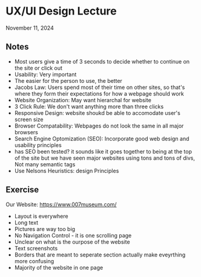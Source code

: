 # UX/UI Design Lecture
November 11, 2024

## Notes
- Most users give a time of 3 seconds to decide whether to continue on the site or click out
- Usability: Very important
- The easier for the person to use, the better
- Jacobs Law: Users spend most of their time on other sites, so that's where they form their expectations for how a webpage should work
- Website Organization: May want hierarchal for website
- 3 Click Rule: We don't want anything more than three clicks
- Responsive Design: website shoukd be able to accomodate user's screen size
- Browser Compatability: Webpages do not look the same in all major browsers
- Search Engine Optomization (SEO): Incorporate good web design and usability principles
- has SEO been tested? it sounds like it goes together to being at the top of the site but we have seen major websites using tons and tons of divs, Not many semantic tags
- Use Nelsons Heuristics: design Principles 

## Exercise
Our Website: https://www.007museum.com/

- Layout is everywhere
- Long text 
- Pictures are way too big
- No Navigation Control - it is one scrolling page
- Unclear on what is the ourpose of the website
- Text screenshots
- Borders that are meant to seperate section actually make eveyrthing more confusing
- Majority of the website in one page

